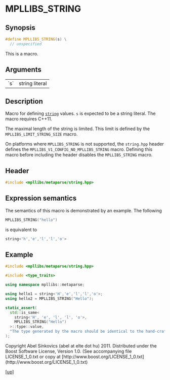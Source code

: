 # MPLLIBS_STRING

## Synopsis

```cpp
#define MPLLIBS_STRING(s) \
  // unspecified
```

This is a macro.

## Arguments

<table cellpadding='0' cellspacing='0'>
  <tr>
    <td>`s`</td>
    <td>string literal</td>
  </tr>
</table>

## Description

Macro for defining [`string`](string.html) values. `s` is expected to be a
string literal. The macro requires C++11.

The maximal length of the string is limited. This limit is defined by the
`MPLLIBS_LIMIT_STRING_SIZE` macro.

On platforms where `MPLLIBS_STRING` is not supported, the `string.hpp` header
defines the `MPLLIBS_V1_CONFIG_NO_MPLLIBS_STRING` macro. Defining this macro
before including the header disables the `MPLLIBS_STRING` macro.

## Header

```cpp
#include <mpllibs/metaparse/string.hpp>
```

## Expression semantics

The semantics of this macro is demonstrated by an example. The following

```cpp
MPLLIBS_STRING("hello")
```

is equivalent to

```cpp
string<'h','e','l','l','o'>
```

## Example

```cpp
#include <mpllibs/metaparse/string.hpp>

#include <type_traits>

using namespace mpllibs::metaparse;

using hello1 = string<'H','e','l','l','o'>;
using hello2 = MPLLIBS_STRING("Hello");

static_assert(
  std::is_same<
    string<'H', 'e', 'l', 'l', 'o'>,
    MPLLIBS_STRING("Hello")
  >::type::value,
  "The type generated by the macro should be identical to the hand-crafted one."
);
```

<p class="copyright">
Copyright Abel Sinkovics (abel at elte dot hu) 2011.
Distributed under the Boost Software License, Version 1.0.
(See accompanying file LICENSE_1_0.txt or copy at
[http://www.boost.org/LICENSE_1_0.txt](http://www.boost.org/LICENSE_1_0.txt)
</p>

[[up]](reference.html)

